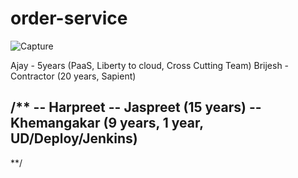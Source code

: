 # order-service

![Capture](https://user-images.githubusercontent.com/25712816/92306201-ef826380-efaa-11ea-9704-5304319e0517.PNG)

Ajay - 5years (PaaS, Liberty to cloud, Cross Cutting Team)
Brijesh - Contractor (20 years, Sapient)




/**
-- Harpreet
-- Jaspreet (15 years)
-- Khemangakar (9 years, 1 year, UD/Deploy/Jenkins)
--
**/


